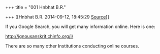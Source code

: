 +++
title = "001 Hnbhat B.R."

+++
[[Hnbhat B.R.	2014-09-12, 18:45:29 [Source](https://groups.google.com/g/samskrita/c/z_t1oZP_ES8)]]



If you Google Search, you will get many information online. Here is one:

  

<http://ignousanskrit.chinfo.org/i/>  

  

  

There are so many other Institutions conducting online courses.

